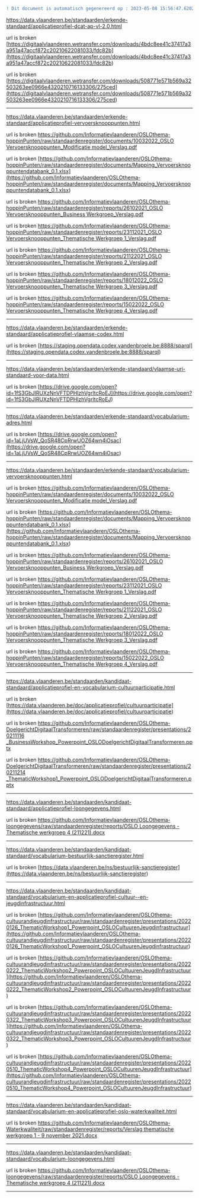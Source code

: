 ```diff
! Dit document is automatisch gegenereerd op : 2023-05-08 15:56:47.620278
```



[https://data.vlaanderen.be/standaarden/erkende-standaard/applicatieprofiel-dcat-ap-vl-2.0.html
](https://data.vlaanderen.be/standaarden/erkende-standaard/applicatieprofiel-dcat-ap-vl-2.0.html
)

url is broken [https://digitaalvlaanderen.wetransfer.com/downloads/4bdc8ee41c37417a3a951a47accf872c20210622081033/fdc82b](<https://digitaalvlaanderen.wetransfer.com/downloads/4bdc8ee41c37417a3a951a47accf872c20210622081033/fdc82b>) 

url is broken [https://digitaalvlaanderen.wetransfer.com/downloads/508771e571b569a32503263ee0966e4320210716133306/275ced](<https://digitaalvlaanderen.wetransfer.com/downloads/508771e571b569a32503263ee0966e4320210716133306/275ced>) 


--------------------------------------------------


[https://data.vlaanderen.be/standaarden/erkende-standaard/applicatieprofiel-vervoersknooppunten.html
](https://data.vlaanderen.be/standaarden/erkende-standaard/applicatieprofiel-vervoersknooppunten.html
)

url is broken [https://github.com/Informatievlaanderen/OSLOthema-hoppinPunten/raw/standaardenregister/documents/10032022_OSLO Vervoersknooppunten_Modificatie model_Verslag.pdf](<https://github.com/Informatievlaanderen/OSLOthema-hoppinPunten/raw/standaardenregister/documents/10032022_OSLO Vervoersknooppunten_Modificatie model_Verslag.pdf>) 

url is broken [https://github.com/Informatievlaanderen/OSLOthema-hoppinPunten/raw/standaardenregister/documents/Mapping_Vervoersknooppuntendatabank_0.1.xlsx](<https://github.com/Informatievlaanderen/OSLOthema-hoppinPunten/raw/standaardenregister/documents/Mapping_Vervoersknooppuntendatabank_0.1.xlsx>) 

url is broken [https://github.com/Informatievlaanderen/OSLOthema-hoppinPunten/raw/standaardenregister/reports/26102021_OSLO Vervoersknooppunten_Business Werkgroep_Verslag.pdf](<https://github.com/Informatievlaanderen/OSLOthema-hoppinPunten/raw/standaardenregister/reports/26102021_OSLO Vervoersknooppunten_Business Werkgroep_Verslag.pdf>) 

url is broken [https://github.com/Informatievlaanderen/OSLOthema-hoppinPunten/raw/standaardenregister/reports/23112021_OSLO Vervoersknooppunten_Thematische Werkgroep 1_Verslag.pdf](<https://github.com/Informatievlaanderen/OSLOthema-hoppinPunten/raw/standaardenregister/reports/23112021_OSLO Vervoersknooppunten_Thematische Werkgroep 1_Verslag.pdf>) 

url is broken [https://github.com/Informatievlaanderen/OSLOthema-hoppinPunten/raw/standaardenregister/reports/21122021_OSLO Vervoersknooppunten_Thematische Werkgroep 2_Verslag.pdf](<https://github.com/Informatievlaanderen/OSLOthema-hoppinPunten/raw/standaardenregister/reports/21122021_OSLO Vervoersknooppunten_Thematische Werkgroep 2_Verslag.pdf>) 

url is broken [https://github.com/Informatievlaanderen/OSLOthema-hoppinPunten/raw/standaardenregister/reports/18012022_OSLO Vervoersknooppunten_Thematische Werkgroep 3_Verslag.pdf](<https://github.com/Informatievlaanderen/OSLOthema-hoppinPunten/raw/standaardenregister/reports/18012022_OSLO Vervoersknooppunten_Thematische Werkgroep 3_Verslag.pdf>) 

url is broken [https://github.com/Informatievlaanderen/OSLOthema-hoppinPunten/raw/standaardenregister/reports/15022022_OSLO Vervoersknooppunten_Thematische Werkgroep 4_Verslag.pdf](<https://github.com/Informatievlaanderen/OSLOthema-hoppinPunten/raw/standaardenregister/reports/15022022_OSLO Vervoersknooppunten_Thematische Werkgroep 4_Verslag.pdf>) 


--------------------------------------------------


[https://data.vlaanderen.be/standaarden/erkende-standaard/applicatieprofiel-vlaamse-codex.html
](https://data.vlaanderen.be/standaarden/erkende-standaard/applicatieprofiel-vlaamse-codex.html
)

url is broken [https://staging.opendata.codex.vandenbroele.be:8888/sparql](<https://staging.opendata.codex.vandenbroele.be:8888/sparql>) 


--------------------------------------------------


[https://data.vlaanderen.be/standaarden/erkende-standaard/vlaamse-uri-standaard-voor-data.html
](https://data.vlaanderen.be/standaarden/erkende-standaard/vlaamse-uri-standaard-voor-data.html
)

url is broken [https://drive.google.com/open?id=1fS3GbJIRUXzNnVFTDPHlzhVgrltcRoEJ](<https://drive.google.com/open?id=1fS3GbJIRUXzNnVFTDPHlzhVgrltcRoEJ>) 


--------------------------------------------------


[https://data.vlaanderen.be/standaarden/erkende-standaard/vocabularium-adres.html
](https://data.vlaanderen.be/standaarden/erkende-standaard/vocabularium-adres.html
)

url is broken [https://drive.google.com/open?id=1aLjUVsW_QoSR48CpRrwUOZ64wn4iOsac](<https://drive.google.com/open?id=1aLjUVsW_QoSR48CpRrwUOZ64wn4iOsac>) 


--------------------------------------------------


[https://data.vlaanderen.be/standaarden/erkende-standaard/vocabularium-vervoersknooppunten.html
](https://data.vlaanderen.be/standaarden/erkende-standaard/vocabularium-vervoersknooppunten.html
)

url is broken [https://github.com/Informatievlaanderen/OSLOthema-hoppinPunten/raw/standaardenregister/documents/10032022_OSLO Vervoersknooppunten_Modificatie model_Verslag.pdf](<https://github.com/Informatievlaanderen/OSLOthema-hoppinPunten/raw/standaardenregister/documents/10032022_OSLO Vervoersknooppunten_Modificatie model_Verslag.pdf>) 

url is broken [https://github.com/Informatievlaanderen/OSLOthema-hoppinPunten/raw/standaardenregister/documents/Mapping_Vervoersknooppuntendatabank_0.1.xlsx](<https://github.com/Informatievlaanderen/OSLOthema-hoppinPunten/raw/standaardenregister/documents/Mapping_Vervoersknooppuntendatabank_0.1.xlsx>) 

url is broken [https://github.com/Informatievlaanderen/OSLOthema-hoppinPunten/raw/standaardenregister/reports/26102021_OSLO Vervoersknooppunten_Business Werkgroep_Verslag.pdf](<https://github.com/Informatievlaanderen/OSLOthema-hoppinPunten/raw/standaardenregister/reports/26102021_OSLO Vervoersknooppunten_Business Werkgroep_Verslag.pdf>) 

url is broken [https://github.com/Informatievlaanderen/OSLOthema-hoppinPunten/raw/standaardenregister/reports/23112021_OSLO Vervoersknooppunten_Thematische Werkgroep 1_Verslag.pdf](<https://github.com/Informatievlaanderen/OSLOthema-hoppinPunten/raw/standaardenregister/reports/23112021_OSLO Vervoersknooppunten_Thematische Werkgroep 1_Verslag.pdf>) 

url is broken [https://github.com/Informatievlaanderen/OSLOthema-hoppinPunten/raw/standaardenregister/reports/21122021_OSLO Vervoersknooppunten_Thematische Werkgroep 2_Verslag.pdf](<https://github.com/Informatievlaanderen/OSLOthema-hoppinPunten/raw/standaardenregister/reports/21122021_OSLO Vervoersknooppunten_Thematische Werkgroep 2_Verslag.pdf>) 

url is broken [https://github.com/Informatievlaanderen/OSLOthema-hoppinPunten/raw/standaardenregister/reports/18012022_OSLO Vervoersknooppunten_Thematische Werkgroep 3_Verslag.pdf](<https://github.com/Informatievlaanderen/OSLOthema-hoppinPunten/raw/standaardenregister/reports/18012022_OSLO Vervoersknooppunten_Thematische Werkgroep 3_Verslag.pdf>) 

url is broken [https://github.com/Informatievlaanderen/OSLOthema-hoppinPunten/raw/standaardenregister/reports/15022022_OSLO Vervoersknooppunten_Thematische Werkgroep 4_Verslag.pdf](<https://github.com/Informatievlaanderen/OSLOthema-hoppinPunten/raw/standaardenregister/reports/15022022_OSLO Vervoersknooppunten_Thematische Werkgroep 4_Verslag.pdf>) 


--------------------------------------------------


[https://data.vlaanderen.be/standaarden/kandidaat-standaard/applicatieprofiel-en-vocabularium-cultuurparticipatie.html
](https://data.vlaanderen.be/standaarden/kandidaat-standaard/applicatieprofiel-en-vocabularium-cultuurparticipatie.html
)

url is broken [https://data.vlaanderen.be/doc/applicatieprofiel/cultuurparticipatie](<https://data.vlaanderen.be/doc/applicatieprofiel/cultuurparticipatie>) 

url is broken [https://github.com/Informatievlaanderen/OSLOthema-DoelgerichtDigitaalTransformeren/raw/standaardenregister/presentations/20211116 _BusinessWorkshop_Powerpoint_OSLODoelgerichtDigitaalTransformeren.pptx](<https://github.com/Informatievlaanderen/OSLOthema-DoelgerichtDigitaalTransformeren/raw/standaardenregister/presentations/20211116 _BusinessWorkshop_Powerpoint_OSLODoelgerichtDigitaalTransformeren.pptx>) 

url is broken [https://github.com/Informatievlaanderen/OSLOthema-DoelgerichtDigitaalTransformeren/raw/standaardenregister/presentations/20211214 _ThematicWorkshop1_Powerpoint_OSLODoelgerichtDigitaalTransformeren.pptx](<https://github.com/Informatievlaanderen/OSLOthema-DoelgerichtDigitaalTransformeren/raw/standaardenregister/presentations/20211214 _ThematicWorkshop1_Powerpoint_OSLODoelgerichtDigitaalTransformeren.pptx>) 


--------------------------------------------------


[https://data.vlaanderen.be/standaarden/kandidaat-standaard/applicatieprofiel-loongegevens.html
](https://data.vlaanderen.be/standaarden/kandidaat-standaard/applicatieprofiel-loongegevens.html
)

url is broken [https://github.com/Informatievlaanderen/OSLOthema-loongegevens/raw/standaardenregister/reports/OSLO Loongegevens - Thematische werkgroep 4 (211221).docx](<https://github.com/Informatievlaanderen/OSLOthema-loongegevens/raw/standaardenregister/reports/OSLO Loongegevens - Thematische werkgroep 4 (211221).docx>) 


--------------------------------------------------


[https://data.vlaanderen.be/standaarden/kandidaat-standaard/vocabularium-bestuurlijk-sanctieregister.html
](https://data.vlaanderen.be/standaarden/kandidaat-standaard/vocabularium-bestuurlijk-sanctieregister.html
)

url is broken [https://data.vlaanderen.be/ns/bestuurlijk-sanctieregister](<https://data.vlaanderen.be/ns/bestuurlijk-sanctieregister>) 


--------------------------------------------------


[https://data.vlaanderen.be/standaarden/kandidaat-standaard/vocabularium-en-applicatieprofiel-cultuur--en-jeugdinfrastructuur.html
](https://data.vlaanderen.be/standaarden/kandidaat-standaard/vocabularium-en-applicatieprofiel-cultuur--en-jeugdinfrastructuur.html
)

url is broken [https://github.com/Informatievlaanderen/OSLOthema-cultuurandjeugdinfrastructuur/raw/standaardenregister/presentations/20220126_ThematicWorkshop1_Powerpoint_OSLOCultuurenJeugdinfrastructuur](<https://github.com/Informatievlaanderen/OSLOthema-cultuurandjeugdinfrastructuur/raw/standaardenregister/presentations/20220126_ThematicWorkshop1_Powerpoint_OSLOCultuurenJeugdinfrastructuur>) 

url is broken [https://github.com/Informatievlaanderen/OSLOthema-cultuurandjeugdinfrastructuur/raw/standaardenregister/presentations/20220222_ThematicWorkshop2_Powerpoint_OSLOCultuurenJeugdInfrastructuur](<https://github.com/Informatievlaanderen/OSLOthema-cultuurandjeugdinfrastructuur/raw/standaardenregister/presentations/20220222_ThematicWorkshop2_Powerpoint_OSLOCultuurenJeugdInfrastructuur>) 

url is broken [https://github.com/Informatievlaanderen/OSLOthema-cultuurandjeugdinfrastructuur/raw/standaardenregister/presentations/20220322_ThematicWorkshop3_Powerpoint_OSLOCultuurenJeugdInfrastructuur](<https://github.com/Informatievlaanderen/OSLOthema-cultuurandjeugdinfrastructuur/raw/standaardenregister/presentations/20220322_ThematicWorkshop3_Powerpoint_OSLOCultuurenJeugdInfrastructuur>) 

url is broken [https://github.com/Informatievlaanderen/OSLOthema-cultuurandjeugdinfrastructuur/raw/standaardenregister/presentations/20220510_ThematicWorkshop4_Powerpoint_OSLOCultuurenJeugdInfrastructuur](<https://github.com/Informatievlaanderen/OSLOthema-cultuurandjeugdinfrastructuur/raw/standaardenregister/presentations/20220510_ThematicWorkshop4_Powerpoint_OSLOCultuurenJeugdInfrastructuur>) 


--------------------------------------------------


[https://data.vlaanderen.be/standaarden/kandidaat-standaard/vocabularium-en-applicatieprofiel-oslo-waterkwaliteit.html
](https://data.vlaanderen.be/standaarden/kandidaat-standaard/vocabularium-en-applicatieprofiel-oslo-waterkwaliteit.html
)

url is broken [https://github.com/Informatievlaanderen/OSLOthema-Waterkwaliteit/raw/standaardenregister/reports/Verslag thematische werkgroep 1 - 9 november 2021.docx](<https://github.com/Informatievlaanderen/OSLOthema-Waterkwaliteit/raw/standaardenregister/reports/Verslag thematische werkgroep 1 - 9 november 2021.docx>) 


--------------------------------------------------


[https://data.vlaanderen.be/standaarden/kandidaat-standaard/vocabularium-loongegevens.html
](https://data.vlaanderen.be/standaarden/kandidaat-standaard/vocabularium-loongegevens.html
)

url is broken [https://github.com/Informatievlaanderen/OSLOthema-loongegevens/raw/standaardenregister/reports/OSLO Loongegevens - Thematische werkgroep 4 (211221).docx](<https://github.com/Informatievlaanderen/OSLOthema-loongegevens/raw/standaardenregister/reports/OSLO Loongegevens - Thematische werkgroep 4 (211221).docx>) 


--------------------------------------------------